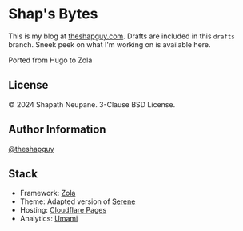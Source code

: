 Shap's Bytes
=========

This is my blog at [theshapguy.com](https://theshapguy.com/). Drafts are included in this `drafts` branch. Sneek peek on what I'm working on is available here.

Ported from Hugo to Zola

License
-------

© 2024 Shapath Neupane. 3-Clause BSD License.


Author Information
------------------

[@theshapguy](http://twitter.com/theshapguy)

## Stack

* Framework: [Zola](https://www.getzola.org/)
* Theme: Adapted version of [Serene](https://github.com/isunjn/serene)
* Hosting: [Cloudflare Pages](https://docs.github.com/en/pages/getting-started-with-github-pages/about-github-pages)
* Analytics: [Umami](https://umami.is/)
